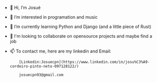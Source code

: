 - 👋 Hi, I’m Josué
- 👀 I’m interested in programation and music
- 🌱 I’m currently learning Python and Django (and a little piece of Rust)
- 💞️ I'm looking to collaborate on opensource projects and maybe find a job
- 📫 To contact me, here are my linkedin and Email: 


          [Linkedin:Josuecpn](https://www.linkedin.com/in/josu%C3%A9-cordeiro-pinto-neto-097128122/)

          josuecpn93@gmail.com
